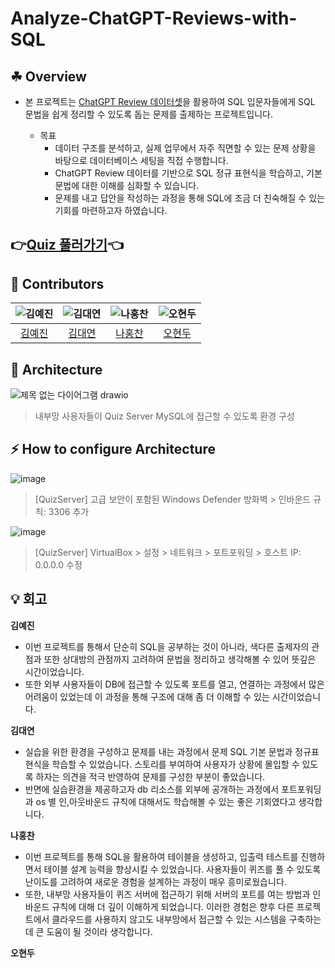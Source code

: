 # Analyze-ChatGPT-Reviews-with-SQL

## ☘ Overview

- 본 프로젝트는 [ChatGPT Review 데이터셋](https://www.kaggle.com/datasets/ashishkumarak/chatgpt-reviews-daily-updated)을 활용하여 SQL 입문자들에게 SQL 문법을 쉽게 정리할 수 있도록 돕는 문제를 출제하는 프로젝트입니다.

  - 목표
      - 데이터 구조를 분석하고, 실제 업무에서 자주 직면할 수 있는 문제 상황을 바탕으로 데이터베이스 세팅을 직접 수행합니다.
      - ChatGPT Review 데이터를 기반으로 SQL 정규 표현식을 학습하고, 기본 문법에 대한 이해를 심화할 수 있습니다. 
      - 문제를 내고 답안을 작성하는 과정을 통해 SQL에 조금 더 친숙해질 수 있는 기회를 마련하고자 하였습니다.

## **👉️[Quiz 풀러가기](https://github.com/miss-match/Analyze-ChatGPT-Reviews-with-SQL/blob/main/Quiz/README.md)👈**

## 👥 Contributors

| ![김예진](https://avatars.githubusercontent.com/u/150774446?v=4) | ![김대연](https://avatars.githubusercontent.com/u/107902336?v=4) | ![나홍찬](https://avatars.githubusercontent.com/u/95984922?v=4) | ![오현두](https://avatars.githubusercontent.com/u/114637614?v=4) |
|:---------------------------------------------------------------:|:---------------------------------------------------------------:|:---------------------------------------------------------------:|:---------------------------------------------------------------:|
| [김예진](https://github.com/yeejkim)                         | [김대연](https://github.com/dyoun12)                      | [나홍찬](https://github.com/HongChan1412)                         | [오현두](https://github.com/HyunDooBoo)                         |


## 🚚 Architecture
![제목 없는 다이어그램 drawio](https://github.com/user-attachments/assets/f8ac27fe-6b45-4c6e-ba55-7d184c5ad059)

> 내부망 사용자들이 Quiz Server MySQL에 접근할 수 있도록 환경 구성

## ⚡️ How to configure Architecture
![image](https://github.com/user-attachments/assets/a502763e-fec1-4a6e-a017-585a54df91c7)

> [QuizServer] 고급 보안이 포함된 Windows Defender 방화벽 > 인바운드 규칙: 3306 추가

![image](https://github.com/user-attachments/assets/2af12082-552d-408d-a93c-3e0e99e0f17d)

> [QuizServer] VirtualBox > 설정 > 네트워크 > 포트포워딩 > 호스트 IP: 0.0.0.0 수정


## 💡 회고

**김예진**

- 이번 프로젝트를 통해서 단순히 SQL을 공부하는 것이 아니라, 색다른 출제자의 관점과 또한 상대방의 관점까지 고려하여 문법을 정리하고 생각해볼 수 있어 뜻깊은 시간이었습니다.
- 또한 외부 사용자들이 DB에 접근할 수 있도록 포트를 열고, 연결하는 과정에서 많은 어려움이 있었는데 이 과정을 통해 구조에 대해 좀 더 이해할 수 있는 시간이었습니다.
  
**김대연**

- 실습을 위한 환경을 구성하고 문제를 내는 과정에서 문제 SQL 기본 문법과 정규표현식을 학습할 수 있었습니다. 스토리를 부여하여 사용자가 상황에 몰입할 수 있도록 하자는 의견을 적극 반영하여 문제를 구성한 부분이 좋았습니다.
- 반면에 실습환경을 제공하고자 db 리소스를 외부에 공개하는 과정에서 포트포워딩과 os 별 인,아웃바운드 규칙에 대해서도 학습해볼 수 있는 좋은 기회였다고 생각합니다.

**나홍찬**

- 이번 프로젝트를 통해 SQL을 활용하여 테이블을 생성하고, 입출력 테스트를 진행하면서 테이블 설계 능력을 향상시킬 수 있었습니다. 사용자들이 퀴즈를 풀 수 있도록 난이도를 고려하여 새로운 경험을 설계하는 과정이 매우 흥미로웠습니다.
- 또한, 내부망 사용자들이 퀴즈 서버에 접근하기 위해 서버의 포트를 여는 방법과 인바운드 규칙에 대해 더 깊이 이해하게 되었습니다. 이러한 경험은 향후 다른 프로젝트에서 클라우드를 사용하지 않고도 내부망에서 접근할 수 있는 시스템을 구축하는 데 큰 도움이 될 것이라 생각합니다.

**오현두**
  
  
